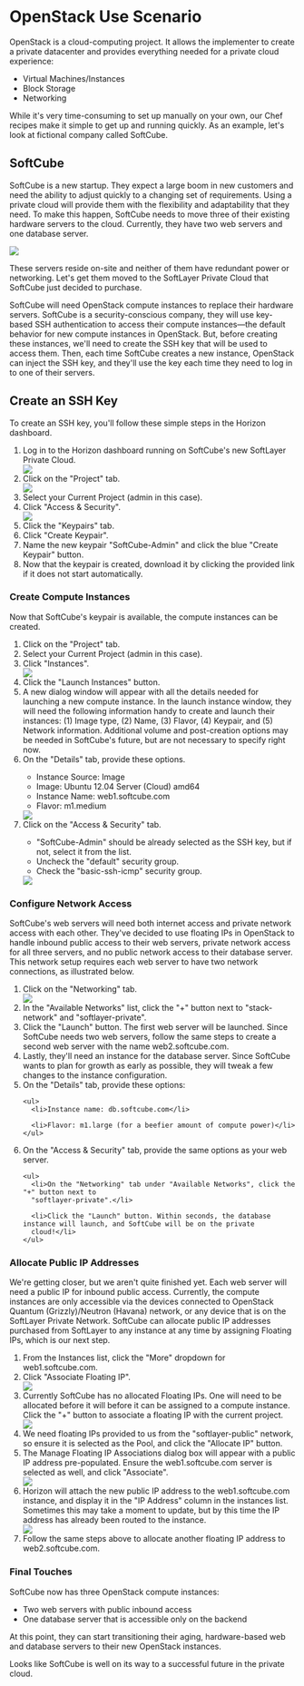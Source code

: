 # OpenStack Use Scenario

OpenStack is a cloud-computing project. It allows the implementer to create a private datacenter and provides everything needed for a
private cloud experience:

*   Virtual Machines/Instances
*   Block Storage
*   Networking

While it's very time-consuming to set up manually on your own, our Chef recipes make it simple to get up and running quickly. As
an example, let's look at fictional company called SoftCube.

## SoftCube

SoftCube is a new startup. They expect a large boom in new customers and need the ability to adjust quickly to a changing set of
requirements. Using a private cloud will provide them with the flexibility and adaptability that they need. To make this happen, SoftCube
needs to move three of their existing hardware servers to the cloud. Currently, they have two web servers and one database server.

<img class="img-thumbnail" src="{{ page.baseurl }}img/use-scenario/017.png">

These servers reside on-site and neither of them have redundant power or networking. Let's get them moved to the SoftLayer Private
Cloud that SoftCube just decided to purchase.

SoftCube will need OpenStack compute instances to replace their hardware servers. SoftCube is a security-conscious company, they will
use key-based SSH authentication to access their compute instances—the default behavior for new compute instances
in OpenStack. But, before creating these instances, we'll need to create the SSH key that will be used to
access them. Then, each time SoftCube creates a new instance, OpenStack can inject the SSH key, and they'll
use the key each time they need to log in to one of their servers.

## Create an SSH Key

To create an SSH key, you'll follow these simple steps in the Horizon dashboard.

<ol>
<li>Log in to the Horizon dashboard running on SoftCube's new SoftLayer Private Cloud.</li>
<img class="img-thumbnail" src="{{ page.baseurl }}img/use-scenario/006.png">
<li>Click on the "Project" tab.</li>
<img class="img-thumbnail" src="{{ page.baseurl }}img/use-scenario/016.png">
<li>Select your Current Project (admin in this case).</li>
<li>Click "Access &amp; Security".</li>
<img class="img-thumbnail" src="{{ page.baseurl }}img/use-scenario/001.png">
<li>Click the "Keypairs" tab.</li>
<li>Click "Create Keypair".</li>
<li>Name the new keypair "SoftCube-Admin" and click the blue "Create Keypair" button.</li>
<li>Now that the keypair is created, download it by clicking the provided link if it does not start automatically.</li>
</ol>

### Create Compute Instances

Now that SoftCube's keypair is available, the compute instances can be created.

<ol>
<li>Click on the "Project" tab.</li>
<li>Select your Current Project (admin in this case).</li>
<li>Click "Instances".</li>
<img class="img-thumbnail" src="{{ page.baseurl }}img/use-scenario/010.png">
<li>Click the "Launch Instances" button.</li>
<li>A new dialog window will appear with all the details needed for launching a new compute instance. In the launch instance window, they
  will need the following information handy to create and launch their instances: (1) Image type, (2) Name, (3) Flavor, (4) Keypair, and
  (5) Network information. Additional volume and post-creation options may be needed in SoftCube's future, but are not necessary to
  specify right now.</li>
<li>On the "Details" tab, provide these options.</li>
<ul>
<li>Instance Source: Image</li>
<li>Image: Ubuntu 12.04 Server (Cloud) amd64</li>
<li>Instance Name: web1.softcube.com</li>
<li>Flavor: m1.medium</li>
</ul>
<img class="img-thumbnail" src="{{ page.baseurl }}img/use-scenario/004.png">
<li>Click on the "Access &amp; Security" tab.</li>
<ul>
<li>"SoftCube-Admin" should be already selected as the SSH key, but if not, select it from the list.</li>
<li>Uncheck the "default" security group.</li>
<li>Check the "basic-ssh-icmp" security group.</li>
</ul>
<img class="img-thumbnail" src="{{ page.baseurl }}img/use-scenario/012.png">
</ol>

### Configure Network Access

SoftCube's web servers will need both internet access and private network access with each other. They've decided to use
floating IPs in OpenStack to handle inbound public access to their web servers, private network access for all three servers, and no public
network access to their database server. This network setup requires each web server to have two network connections, as illustrated
below.

<ol>
  <li>Click on the "Networking" tab.</li>
<img class="img-thumbnail" src="{{ page.baseurl }}img/use-scenario/005.png">
<li>In the "Available Networks" list, click the "+" button next to "stack-network" and
  "softlayer-private".</li>
<li>Click the "Launch" button. The first web server will be launched. Since SoftCube needs two web servers, follow the same
  steps to create a second web server with the name web2.softcube.com.</li>
<li>Lastly, they'll need an instance for the database server. Since SoftCube wants to plan for growth as early as possible, they
  will tweak a few changes to the instance configuration.</li>
<li>On the "Details" tab, provide these options:

    <ul>
      <li>Instance name: db.softcube.com</li>

      <li>Flavor: m1.large (for a beefier amount of compute power)</li>
    </ul>
  </li>

  <li>On the "Access &amp; Security" tab, provide the same options as your web server.

    <ul>
      <li>On the "Networking" tab under "Available Networks", click the "+" button next to
      "softlayer-private".</li>

      <li>Click the "Launch" button. Within seconds, the database instance will launch, and SoftCube will be on the private
      cloud!</li>
    </ul>
  </li>
</ol>

### Allocate Public IP Addresses

We're getting closer, but we aren't quite finished yet. Each web server will need a public IP for inbound public access.
Currently, the compute instances are only accessible via the devices connected to OpenStack Quantum (Grizzly)/Neutron (Havana) network, or any device that is
on the SoftLayer Private Network. SoftCube can allocate public IP addresses purchased from SoftLayer to any instance at any time by
assigning Floating IPs, which is our next step.

<ol>
  <li>From the Instances list, click the "More" dropdown for web1.softcube.com.</li>

  <li>Click "Associate Floating IP".</li>

<img class="img-thumbnail" src="{{ page.baseurl }}img/use-scenario/003.png">

  <li>Currently SoftCube has no allocated Floating IPs. One will need to be allocated before it will before it can be assigned to a compute
  instance. Click the "+" button to associate a floating IP with the current project.</li>

<img class="img-thumbnail" src="{{ page.baseurl }}img/use-scenario/013.png">

  <li>We need floating IPs provided to us from the "softlayer-public" network, so ensure it is selected as the Pool, and click
  the "Allocate IP" button.</li>

  <li>The Manage Floating IP Associations dialog box will appear with a public IP address pre-populated. Ensure the web1.softcube.com
  server is selected as well, and click "Associate".</li>

<img class="img-thumbnail" src="{{ page.baseurl }}img/use-scenario/014.png">

  <li>Horizon will attach the new public IP address to the web1.softcube.com instance, and display it in the "IP Address"
  column in the instances list. Sometimes this may take a moment to update, but by this time the IP address has already been routed to the
  instance.</li>

<img class="img-thumbnail" src="{{ page.baseurl }}img/use-scenario/015.png">

  <li>Follow the same steps above to allocate another floating IP address to web2.softcube.com.</li>
</ol>

### Final Touches

SoftCube now has three OpenStack compute instances:

*   Two web servers with public inbound access
*   One database server that is accessible only on the backend

At this point, they can start transitioning their aging, hardware-based web and database servers to their new OpenStack instances.

Looks like SoftCube is well on its way to a successful future in the private cloud.